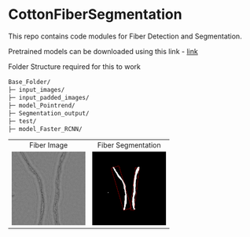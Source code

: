 # CottonFiberSegmentation
This repo contains code modules for Fiber Detection and Segmentation.


Pretrained models can be downloaded using this link - [link](https://texastechuniversity-my.sharepoint.com/:f:/g/personal/rgoranta_ttu_edu/Eom5xxJvrzFMmT0lXWCnRwMBYvJLvSLD1oiH418Y3zz1Ew?e=aJSpu2)

Folder Structure required for this to work

```shell
Base_Folder/
├─ input_images/
├─ input_padded_images/
├─ model_Pointrend/
├─ Segmentation_output/
├─ test/
├─ model_Faster_RCNN/
```
<table>
  <tr>
    <td align="center">Fiber Image</td>
    <td align="center">Fiber Segmentation</td>
  </tr>
  <tr> 
    <td align="center"><img src="https://github.com/rahultejagorantala/CottonFiberSegmentation/blob/main/Images/030322DAEFA1-4R1_fr30-original.png" width=150 height=150 ></td>
    <td align="center"><img src="https://github.com/rahultejagorantala/CottonFiberSegmentation/blob/main/Images/030322DAEFA1-4R1_fr30.png" width=150 height=150 ></td>
  </tr>
 </table>
